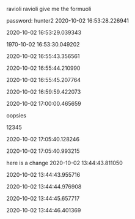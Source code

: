 
ravioli ravioli give me the formuoli

password: hunter2
2020-10-02 16:53:28.226941

2020-10-02 16:53:29.039343

1970-10-02 16:53:30.049202

2020-10-02 16:55:43.356561

2020-10-02 16:55:44.210990

2020-10-02 16:55:45.207764

2020-10-02 16:59:59.422073

2020-10-02 17:00:00.465659

oopsies

12345

2020-10-02 17:05:40.128246

2020-10-02 17:05:40.993215

here is a change
2020-10-02 13:44:43.811050

2020-10-02 13:44:43.955716

2020-10-02 13:44:44.976908

2020-10-02 13:44:45.657717

2020-10-02 13:44:46.401369

